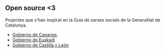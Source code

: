 Open source <3
---

Projectes que s'han inspirat en la Guia de xarxes socials de la Generalitat de Catalunya.  

- [Gobierno de Canarias](http://www.gobcan.es/identidadgrafica/manual_identidad_grafica/manual_desglosado/redes_sociales_guia_estilo.pdf).  
- [Gobierno de Euskadi]()
- [Gobierno de Castilla y León]()

